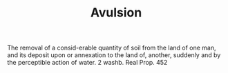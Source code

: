 ---
title: Avulsion
permalink: "/definitions/avulsion.html"
body: The removal of a consid-erable quantity of soil from the land of one man, and
  its deposit upon or annexation to the land of, another, suddenly and by the perceptible
  action of water. 2 washb. Real Prop. 452
published_at: '2018-07-07'
layout: post
---